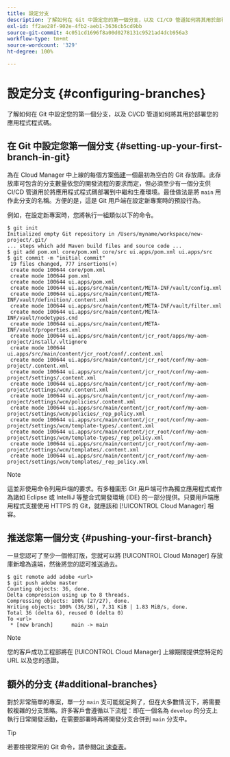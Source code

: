 ```yaml
---
title: 設定分支
description: 了解如何在 Git 中設定您的第一個分支，以及 CI/CD 管道如何將其用於部署您的應用程式程式碼。
exl-id: ff2ae28f-902e-4fb2-aeb1-3636cb5cd9bb
source-git-commit: 4c051cd1696f8a00d0278131c9521ad4dcb956a3
workflow-type: tm+mt
source-wordcount: '329'
ht-degree: 100%

---
```



# 設定分支 {#configuring-branches}

了解如何在 Git 中設定您的第一個分支，以及 CI/CD 管道如何將其用於部署您的應用程式程式碼。

## 在 Git 中設定您第一個分支 {#setting-up-your-first-branch-in-git}

為在 Cloud Manager 中上線的每個方案[佈建](/help/requirements/environment-provisioning.md)一個最初為空白的 Git 存放庫。此存放庫可包含的分支數量依您的開發流程的要求而定，但必須至少有一個分支供 CI/CD 管道用於將應用程式程式碼部署到中繼和生產環境。最佳做法是將 `main` 用作此分支的名稱。方便的是，這是 Git 用戶端在設定新專案時的預設行為。

例如，在設定新專案時，您將執行一組類似以下的命令。

```shell
$ git init
Initialized empty Git repository in /Users/myname/workspace/new-project/.git/
... steps which add Maven build files and source code ...
$ git add pom.xml core/pom.xml core/src ui.apps/pom.xml ui.apps/src
$ git commit -m "initial commit"
 19 files changed, 777 insertions(+)
 create mode 100644 core/pom.xml
 create mode 100644 pom.xml
 create mode 100644 ui.apps/pom.xml
 create mode 100644 ui.apps/src/main/content/META-INF/vault/config.xml
 create mode 100644 ui.apps/src/main/content/META-INF/vault/definition/.content.xml
 create mode 100644 ui.apps/src/main/content/META-INF/vault/filter.xml
 create mode 100644 ui.apps/src/main/content/META-INF/vault/nodetypes.cnd
 create mode 100644 ui.apps/src/main/content/META-INF/vault/properties.xml
 create mode 100644 ui.apps/src/main/content/jcr_root/apps/my-aem-project/install/.vltignore
 create mode 100644 ui.apps/src/main/content/jcr_root/conf/.content.xml
 create mode 100644 ui.apps/src/main/content/jcr_root/conf/my-aem-project/.content.xml
 create mode 100644 ui.apps/src/main/content/jcr_root/conf/my-aem-project/settings/.content.xml
 create mode 100644 ui.apps/src/main/content/jcr_root/conf/my-aem-project/settings/wcm/.content.xml
 create mode 100644 ui.apps/src/main/content/jcr_root/conf/my-aem-project/settings/wcm/policies/.content.xml
 create mode 100644 ui.apps/src/main/content/jcr_root/conf/my-aem-project/settings/wcm/policies/_rep_policy.xml
 create mode 100644 ui.apps/src/main/content/jcr_root/conf/my-aem-project/settings/wcm/template-types/.content.xml
 create mode 100644 ui.apps/src/main/content/jcr_root/conf/my-aem-project/settings/wcm/template-types/_rep_policy.xml
 create mode 100644 ui.apps/src/main/content/jcr_root/conf/my-aem-project/settings/wcm/templates/.content.xml
 create mode 100644 ui.apps/src/main/content/jcr_root/conf/my-aem-project/settings/wcm/templates/_rep_policy.xml
```

>[!NOTE]
>
>這並非使用命令列用戶端的要求。有多種圖形 Git 用戶端可作為獨立應用程式或作為諸如 Eclipse 或 IntelliJ 等整合式開發環境 (IDE) 的一部分提供。只要用戶端應用程式支援使用 HTTPS 的 Git，就應該和 [!UICONTROL Cloud Manager] 相容。

## 推送您第一個分支 {#pushing-your-first-branch}

一旦您認可了至少一個修訂版，您就可以將 [!UICONTROL Cloud Manager] 存放庫新增為遠端，然後將您的認可推送過去。

```shell
$ git remote add adobe <url>
$ git push adobe master
Counting objects: 36, done.
Delta compression using up to 8 threads.
Compressing objects: 100% (27/27), done.
Writing objects: 100% (36/36), 7.31 KiB | 1.83 MiB/s, done.
Total 36 (delta 6), reused 0 (delta 0)
To <url>
 * [new branch]      main -> main
```

>[!NOTE]
>
>您的客戶成功工程部將在 [!UICONTROL Cloud Manager] 上線期間提供您特定的 URL 以及您的憑證。

## 額外的分支 {#additional-branches}

對於非常簡單的專案，單一分 `main` 支可能就足夠了，但在大多數情況下，將需要較複雜的分支策略。許多客戶會遵循以下流程：即在一個名為 `develop` 的分支上執行日常開發活動，在需要部署時再將開發分支合併到 `main` 分支中。

>[!TIP]
>
>若要檢視常用的 Git 命令，請參閱[Git 速查表](https://github.github.com/training-kit/downloads/github-git-cheat-sheet)。
